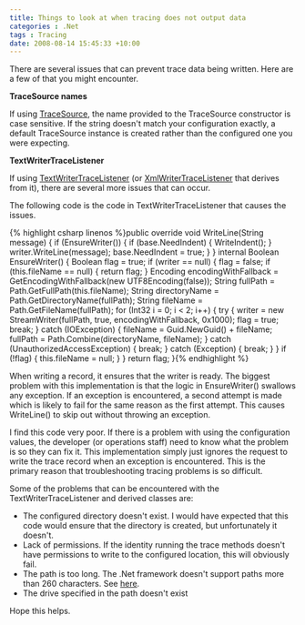 ```yaml
---
title: Things to look at when tracing does not output data
categories : .Net
tags : Tracing
date: 2008-08-14 15:45:33 +10:00
---
```


There are several issues that can prevent trace data being written. Here are a few of that you might encounter.

**TraceSource names**

If using [TraceSource][0], the name provided to the TraceSource constructor is case sensitive. If the string doesn't match your configuration exactly, a default TraceSource instance is created rather than the configured one you were expecting.

**TextWriterTraceListener**

If using [TextWriterTraceListener][1] (or [XmlWriterTraceListener][2] that derives from it), there are several more issues that can occur. 

 The following code is the code in TextWriterTraceListener that causes the issues.   
  
{% highlight csharp linenos %}public override void WriteLine(String message) { if (EnsureWriter()) { if (base.NeedIndent) { WriteIndent(); } writer.WriteLine(message); base.NeedIndent = true; } } internal Boolean EnsureWriter() { Boolean flag = true; if (writer == null) { flag = false; if (this.fileName == null) { return flag; } Encoding encodingWithFallback = GetEncodingWithFallback(new UTF8Encoding(false)); String fullPath = Path.GetFullPath(this.fileName); String directoryName = Path.GetDirectoryName(fullPath); String fileName = Path.GetFileName(fullPath); for (Int32 i = 0; i < 2; i++) { try { writer = new StreamWriter(fullPath, true, encodingWithFallback, 0x1000); flag = true; break; } catch (IOException) { fileName = Guid.NewGuid() + fileName; fullPath = Path.Combine(directoryName, fileName); } catch (UnauthorizedAccessException) { break; } catch (Exception) { break; } } if (!flag) { this.fileName = null; } } return flag; }{% endhighlight %}

When writing a record, it ensures that the writer is ready. The biggest problem with this implementation is that the logic in EnsureWriter() swallows any exception. If an exception is encountered, a second attempt is made which is likely to fail for the same reason as the first attempt. This causes WriteLine() to skip out without throwing an exception.   
  
I find this code very poor. If there is a problem with using the configuration values, the developer (or operations staff) need to know what the problem is so they can fix it. This implementation simply just ignores the request to write the trace record when an exception is encountered. This is the primary reason that troubleshooting tracing problems is so difficult.

Some of the problems that can be encountered with the TextWriterTraceListener and derived classes are:

* The configured directory doesn't exist. I would have expected that this code would ensure that the directory is created, but unfortunately it doesn't.
* Lack of permissions. If the identity running the trace methods doesn't have permissions to write to the configured location, this will obviously fail.
* The path is too long. The .Net framework doesn't support paths more than 260 characters. See [here][3].
* The drive specified in the path doesn't exist

Hope this helps.

[0]: http://msdn.microsoft.com/en-us/library/system.diagnostics.tracesource.aspx
[1]: http://msdn.microsoft.com/en-us/library/system.diagnostics.textwritertracelistener.aspx
[2]: http://msdn.microsoft.com/en-us/library/system.diagnostics.xmlwritertracelistener.aspx
[3]: /archive/2006/11/09/So-you-still-can_2700_t-have-a-path-more-than-260-characters_3F003F003F00_.aspx
